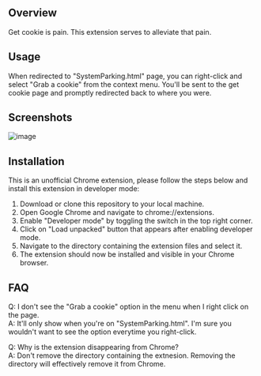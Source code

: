 ## Overview

Get cookie is pain. This extension serves to alleviate that pain. 

## Usage

When redirected to "SystemParking.html" page, you can right-click and select "Grab a cookie" from the context menu. You'll be sent to the get cookie page and promptly redirected back to where you were.

## Screenshots

![image](https://github.com/user-attachments/assets/85a85e6c-7054-4f98-9dc9-5c4f12f2d485)


## Installation

This is an unofficial Chrome extension, please follow the steps below and install this extension in developer mode:

1. Download or clone this repository to your local machine.
2. Open Google Chrome and navigate to chrome://extensions.
3. Enable "Developer mode" by toggling the switch in the top right corner.
4. Click on "Load unpacked" button that appears after enabling developer mode.
5. Navigate to the directory containing the extension files and select it.
6. The extension should now be installed and visible in your Chrome browser.

## FAQ
Q: I don't see the "Grab a cookie" option in the menu when I right click on the page. <br>
A: It'll only show when you're on "SystemParking.html". I'm sure you wouldn't want to see the option everytime you right-click.

Q: Why is the extension disappearing from Chrome?<br>
A: Don't remove the directory containing the extnesion. Removing the directory will effectively remove it from Chrome.
